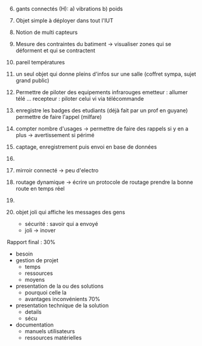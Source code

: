 6. gants connectés (H):
	a) vibrations
	b) poids

7. Objet simple à déployer dans tout l'IUT

8. Notion de multi capteurs

9. Mesure des contraintes du batiment -> visualiser zones qui se déforment et qui se contractent

10. pareil températures

11. un seul objet qui donne pleins d'infos sur une salle
	(coffret sympa, sujet grand public)

12. Permettre de piloter des equipements infrarouges
	emetteur : allumer télé ...
	recepteur : piloter celui vi via télécommande

13. enregistre les badges des etudiants (déjà fait par un prof en guyane) permettre de faire l'appel (milfare)

14. compter nombre d'usages -> permettre de faire des rappels
	si y en a plus -> avertissement
	si périmé

15. captage, enregistrement puis envoi en base de données

16.

17. mirroir connecté -> peu d'electro

18. routage dynamique -> écrire un protocole de routage
	prendre la bonne route en temps réel

19. 

20. objet joli qui affiche les messages des gens
	- sécurité : savoir qui a envoyé
	- joli -> inover


Rapport final :
30%
- besoin
- gestion de projet
	- temps
	- ressources
	- moyens
- presentation de la ou des solutions
	- pourquoi celle la
	- avantages inconvénients
70%
- presentation technique de la solution
	- details
	- sécu
- documentation
	- manuels utilisateurs
	- ressources matérielles